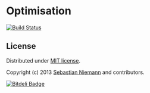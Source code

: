 Optimisation
==================

[![Build Status](https://travis-ci.org/SebastianNiemann/OnlineOptimisation.png?branch=master)](https://travis-ci.org/SebastianNiemann/OnlineOptimisation)

License
-------

Distributed under [MIT license](http://opensource.org/licenses/MIT).

Copyright (c) 2013 [Sebastian Niemann](mailto:niemann@sra.uni-hannover.de) and contributors.


[![Bitdeli Badge](https://d2weczhvl823v0.cloudfront.net/SebastianNiemann/Onlineoptimisation/trend.png)](https://bitdeli.com/free "Bitdeli Badge")

